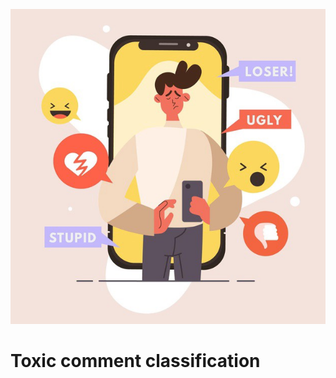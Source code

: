 ![cover_image](https://github.com/astroboy07/Toxic_Comment_Classification/blob/main/Extras/toxic_comments.jpg)

# Toxic comment classification

